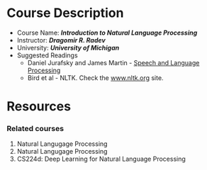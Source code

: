 # Course Description
* Course Name: ***Introduction to Natural Language Processing***
* Instructor: ***Dragomir R. Radev***
* University: ***University of Michigan***
* Suggested Readings
    * Daniel Jurafsky and James Martin - [Speech and Language Processing](https://web.stanford.edu/~jurafsky/slp3/)
    * Bird et al - NLTK. Check the www.nltk.org site.
   
# Resources
### Related courses
1. Natural Langugage Processing
2. Natural Langugage Processing
3. CS224d: Deep Learning for Natural Language Processing


